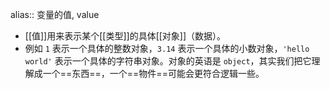 alias:: 变量的值, value

- [[值]]用来表示某个[[类型]]的具体[[对象]]（数据）。
- 例如 `1` 表示一个具体的整数对象，`3.14` 表示一个具体的小数对象，`'hello world'` 表示一个具体的字符串对象。对象的英语是 `object`，其实我们把它理解成一个==东西==，一个==物件==可能会更符合逻辑一些。